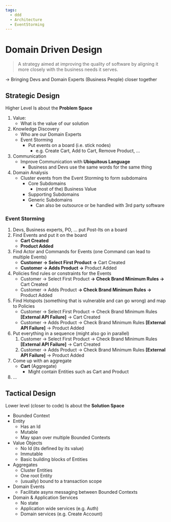 ```yaml
---
tags:
  - ddd
  - Architecture
  - EventStorming
---
```


# Domain Driven Design

> A strategy aimed at improving the quality of software by aligning it more closely with the business needs it serves.

-> Bringing Devs and Domain Experts (Business People) closer together 

## Strategic Design

Higher Level
Is about the **Problem Space**

1. Value:
	- What is the value of our solution
2. Knowledge Discovery
	- Who are our Domain Experts
	- Event Storming
		- Put events on a board (i.e. stick nodes)
			- e.g. Create Cart, Add to Cart, Remove Product, ...
3.  Communication
	- Improve Communication with **Ubiquitous Language**
		- Business and Devs use the same words for the same thing
4. Domain Analysis
	- Cluster events from the Event Storming to form subdomains
		- Core Subdomains
			- (most of the) Business Value
		- Supporting Subdomains
		- Generic Subdomains
			- Can also be outsource or be handled with 3rd party software

### Event Storming

1. Devs, Business experts, PO, ... put Post-Its on a board
2. Find  Events and put it on the board
	- **Cart Created**
	- **Product Added**
3. Find Actor and Commands for Events (one Command can lead to multiple Events)
	- **Customer -> Select First Product ->** Cart Created
	- **Customer -> Adds Product ->** Product Added
4. Policies find  rules or constraints  for the Events
	- Customer -> Select First Product **-> Check Brand Minimum Rules ->** Cart Created
	- Customer -> Adds Product **-> Check Brand Minimum Rules ->** Product Added
5. Find Hotspots (something that is vulnerable and can go wrong) and map to Policies
	- Customer -> Select First Product -> Check Brand Minimum Rules **\[External API Failure]** -> Cart Created
	- Customer -> Adds Product -> Check Brand Minimum Rules **\[External API Failure]** -> Product Added
6. Put everything in a sequence (might also go in parallel)
	1. Customer -> Select First Product -> Check Brand Minimum Rules **\[External API Failure]** -> Cart Created
	2. Customer -> Adds Product -> Check Brand Minimum Rules **\[External API Failure]** -> Product Added
7. Come up with an aggregate
	- **Cart** (Aggregate)
		- Might contain Entities such as Cart and Product
8. ...

## Tactical Design

Lower level (closer to code)
Is about the **Solution Space**

- Bounded Context
- Entity
	- Has an Id
	- Mutable
	- May span over multiple Bounded Contexts
- Value Objects
	- No Id (its defined by its value)
	- Immutable
	- Basic building blocks of Entities
- Aggregates
	- Cluster Entities
	- One root Entity
	- (usually) bound to a transaction scope
- Domain Events
	- Facilitate asynx messaging between Bounded Contexts
- Domain & Application Services
	- No state
	- Application wide services (e.g. Auth)
	- Domain services (e.g. Create Account)
